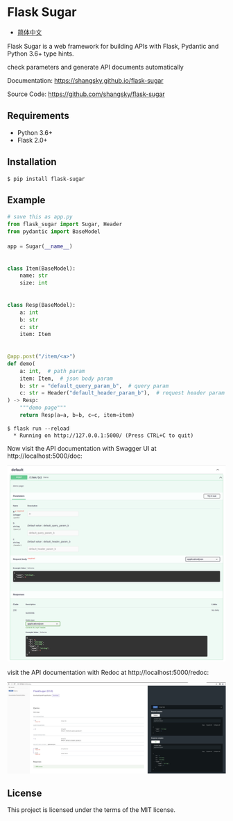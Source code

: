 # Flask Sugar

- [简体中文](README_zh.md)

Flask Sugar is a web framework for building APIs with Flask, Pydantic and Python 3.6+ type hints.

check parameters and generate API documents automatically

Documentation: <https://shangsky.github.io/flask-sugar>

Source Code: <https://github.com/shangsky/flask-sugar>


## Requirements

- Python 3.6+
- Flask 2.0+

## Installation

```shell
$ pip install flask-sugar
```

## Example

```python
# save this as app.py
from flask_sugar import Sugar, Header
from pydantic import BaseModel

app = Sugar(__name__)


class Item(BaseModel):
    name: str
    size: int


class Resp(BaseModel):
    a: int
    b: str
    c: str
    item: Item


@app.post("/item/<a>")
def demo(
    a: int,  # path param
    item: Item,  # json body param
    b: str = "default_query_param_b",  # query param
    c: str = Header("default_header_param_b"),  # request header param
) -> Resp:
    """demo page"""
    return Resp(a=a, b=b, c=c, item=item)
```

```shell
$ flask run --reload
  * Running on http://127.0.0.1:5000/ (Press CTRL+C to quit)
```

Now visit the API documentation with Swagger UI at http://localhost:5000/doc:

![](https://github.com/ShangSky/flask-sugar/raw/main/docs/img/swagger-ui.png)

visit the API documentation with Redoc at http://localhost:5000/redoc:

![](https://github.com/ShangSky/flask-sugar/blob/main/docs/img/redoc.png)

## License

This project is licensed under the terms of the MIT license.
